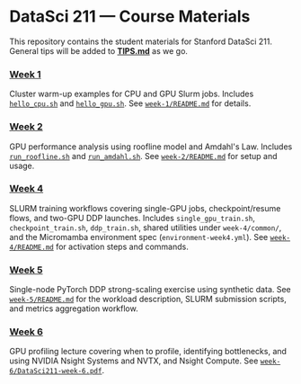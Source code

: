 # DataSci 211 — Course Materials

This repository contains the student materials for Stanford DataSci 211. General tips will be added to [**TIPS.md**](TIPS.md) as we go.

### [Week 1](week-1)
Cluster warm-up examples for CPU and GPU Slurm jobs. Includes [`hello_cpu.sh`](week-1/examples/example1/hello_cpu.sh) and [`hello_gpu.sh`](week-1/examples/example2/hello_gpu.sh). See [`week-1/README.md`](week-1/README.md) for details.

### [Week 2](week-2)
GPU performance analysis using roofline model and Amdahl's Law. Includes [`run_roofline.sh`](week-2/run_roofline.sh) and [`run_amdahl.sh`](week-2/run_amdahl.sh). See [`week-2/README.md`](week-2/README.md) for setup and usage.

### [Week 4](week-4)
SLURM training workflows covering single-GPU jobs, checkpoint/resume flows, and two-GPU DDP launches. Includes `single_gpu_train.sh`, `checkpoint_train.sh`, `ddp_train.sh`, shared utilities under `week-4/common/`, and the Micromamba environment spec (`environment-week4.yml`). See [`week-4/README.md`](week-4/README.md) for activation steps and commands.

### [Week 5](week-5)
Single-node PyTorch DDP strong-scaling exercise using synthetic data. See [`week-5/README.md`](week-5/README.md) for the workload description, SLURM submission scripts, and metrics aggregation workflow.

### [Week 6](week-6)
GPU profiling lecture covering when to profile, identifying bottlenecks, and using NVIDIA Nsight Systems and NVTX, and Nsight Compute. See [`week-6/DataSci211-week-6.pdf`](week-6/DataSci211-week-6.pdf).
